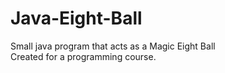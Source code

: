 # Java-Eight-Ball
Small java program that acts as a Magic Eight Ball  
Created for a programming course.
